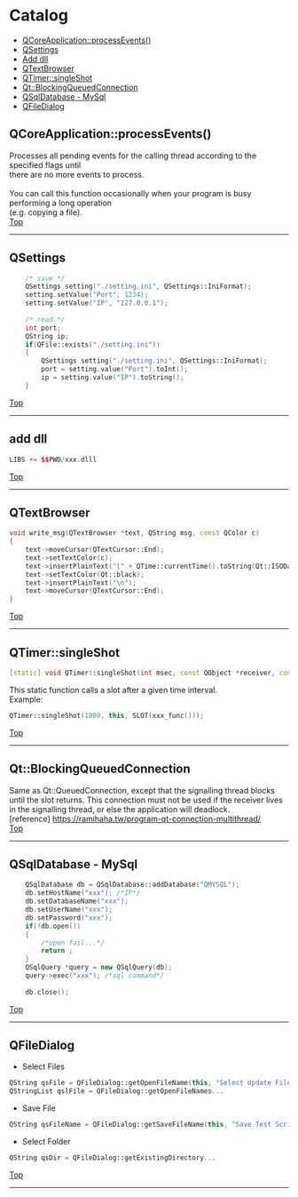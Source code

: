 # Catalog
* [QCoreApplication::processEvents()](#QCoreApplicationprocessEvents)
* [QSettings](#QSettings)
* [Add dll](#add-dll)
* [QTextBrowser](#QTextBrowser)
* [QTimer::singleShot](#QTimersingleShot)
* [Qt::BlockingQueuedConnection](#QtBlockingQueuedConnection)
* [QSqlDatabase - MySql](#QSqlDatabase---MySql)
* [QFileDialog](#QFileDialog)

## QCoreApplication::processEvents()
Processes all pending events for the calling thread according to the specified flags until<br>
there are no more events to process.<br>
<br>
You can call this function occasionally when your program is busy performing a long operation<br>
(e.g. copying a file).<br>
[Top](#Catalog)  
***

## QSettings 
```cpp
    /* save */
    QSettings setting("./setting.ini", QSettings::IniFormat);
    setting.setValue("Port", 1234);
    setting.setValue("IP", "127.0.0.1");    
    
    /* read */
    int port;
    QString ip;
    if(QFile::exists("./setting.ini"))
    {
        QSettings setting("./setting.ini", QSettings::IniFormat);
        port = setting.value("Port").toInt();
        ip = setting.value("IP").toString();
    }
```
[Top](#Catalog) 
***
## add dll   
```c++
LIBS += $$PWD/xxx.dlll
```  
[Top](#Catalog) 
***
## QTextBrowser
```c++
void write_msg(QTextBrowser *text, QString msg, const QColor c)
{
    text->moveCursor(QTextCursor::End);
    text->setTextColor(c);
    text->insertPlainText("[" + QTime::currentTime().toString(Qt::ISODate) + "] " + msg);
    text->setTextColor(Qt::black);
    text->insertPlainText("\n");
    text->moveCursor(QTextCursor::End);
}
```
[Top](#Catalog)   
***
## QTimer::singleShot
```c++
[static] void QTimer::singleShot(int msec, const QObject *receiver, const char *member)
```
This static function calls a slot after a given time interval.  
Example:
```c++
QTimer::singleShot(1000, this, SLOT(xxx_func()));  
```
[Top](#Catalog)   
***
## Qt::BlockingQueuedConnection
Same as Qt::QueuedConnection, except that the signalling thread blocks until the slot returns. This connection must not be used if the receiver lives in the signalling thread, or else the application will deadlock.  
[reference] https://ramihaha.tw/program-qt-connection-multithread/  
[Top](#Catalog) 
***
## QSqlDatabase - MySql
```c++
    QSqlDatabase db = QSqlDatabase::addDatabase("QMYSQL");
    db.setHostName("xxx"); /*IP*/
    db.setDatabaseName("xxx");
    db.setUserName("xxx");
    db.setPassword("xxx");
    if(!db.open())
    {   
        /*open fail...*/
        return ;
    }
    QSqlQuery *query = new QSqlQuery(db);
    query->exec("xxx"); /*sql command*/
    
    db.close();
```
[Top](#Catalog)  
***
## QFileDialog
- Select Files
```cpp
QString qsFile = QFileDialog::getOpenFileName(this, "Select Update File", QDesktopServices::storageLocation(QDesktopServices::DesktopLocation), "*.zip");
QStringList qslFile = QFileDialog::getOpenFileNames...
```
- Save File
```cpp
QString qsFileName = QFileDialog::getSaveFileName(this, "Save Test Scrip", QApplication::applicationDirPath(), "*.clscrip", 0);

```
- Select Folder
```cpp
QString qsDir = QFileDialog::getExistingDirectory...

```
[Top](#Catalog)  
***

